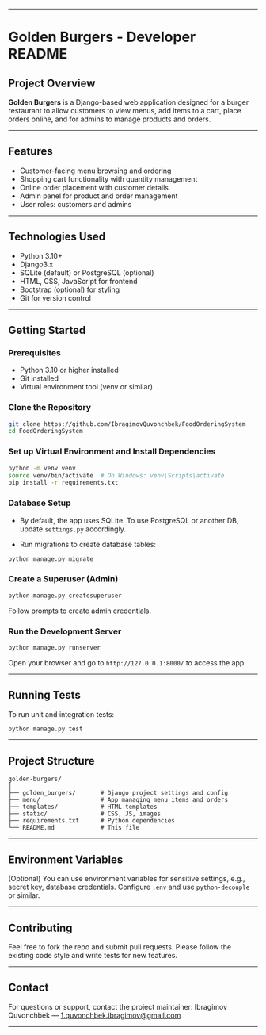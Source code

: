 
---

# Golden Burgers - Developer README

## Project Overview

**Golden Burgers** is a Django-based web application designed for a burger restaurant to allow customers to view menus, add items to a cart, place orders online, and for admins to manage products and orders.

---

## Features

* Customer-facing menu browsing and ordering
* Shopping cart functionality with quantity management
* Online order placement with customer details
* Admin panel for product and order management
* User roles: customers and admins

---

## Technologies Used

* Python 3.10+
* Django3.x
* SQLite (default) or PostgreSQL (optional)
* HTML, CSS, JavaScript for frontend
* Bootstrap (optional) for styling
* Git for version control

---

## Getting Started

### Prerequisites

* Python 3.10 or higher installed
* Git installed
* Virtual environment tool (venv or similar)

### Clone the Repository

```bash
git clone https://github.com/IbragimovQuvonchbek/FoodOrderingSystem
cd FoodOrderingSystem
```

### Set up Virtual Environment and Install Dependencies

```bash
python -m venv venv
source venv/bin/activate  # On Windows: venv\Scripts\activate
pip install -r requirements.txt
```

### Database Setup

* By default, the app uses SQLite. To use PostgreSQL or another DB, update `settings.py` accordingly.

* Run migrations to create database tables:

```bash
python manage.py migrate
```

### Create a Superuser (Admin)

```bash
python manage.py createsuperuser
```

Follow prompts to create admin credentials.

### Run the Development Server

```bash
python manage.py runserver
```

Open your browser and go to `http://127.0.0.1:8000/` to access the app.

---

## Running Tests

To run unit and integration tests:

```bash
python manage.py test
```

---

## Project Structure

```
golden-burgers/
│
├── golden_burgers/       # Django project settings and config
├── menu/                 # App managing menu items and orders
├── templates/            # HTML templates
├── static/               # CSS, JS, images
├── requirements.txt      # Python dependencies
└── README.md             # This file
```

---

## Environment Variables

(Optional) You can use environment variables for sensitive settings, e.g., secret key, database credentials. Configure `.env` and use `python-decouple` or similar.

---

## Contributing

Feel free to fork the repo and submit pull requests. Please follow the existing code style and write tests for new features.

---

## Contact

For questions or support, contact the project maintainer:
Ibragimov Quvonchbek — [1.quvonchbek.ibragimov@gmail.com](mailto:your.email@example.com)

---

